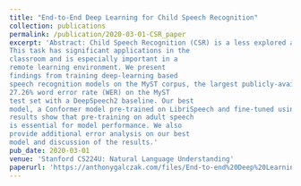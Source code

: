 ```yaml
---
title: "End-to-End Deep Learning for Child Speech Recognition"
collection: publications
permalink: /publication/2020-03-01-CSR_paper
excerpt: 'Abstract: Child Speech Recognition (CSR) is a less explored and more challenging task than typical Automatic Speech Recognition (ASR).
This task has significant applications in the
classroom and is especially important in a
remote learning environment. We present
findings from training deep-learning based
speech recognition models on the MyST corpus, the largest publicly-available English language child speech corpus. We obtained
27.26% word error rate (WER) on the MyST
test set with a DeepSpeech2 baseline. Our best
model, a Conformer model pre-trained on LibriSpeech and fine-tuned using the MyST corpus, achieved a test WER of 23.45%. Our
results show that pre-training on adult speech
is essential for model performance. We also
provide additional error analysis on our best
model and discussion of the results.'
pub_date: 2020-03-01
venue: 'Stanford CS224U: Natural Language Understanding'
paperurl: 'https://anthonygalczak.com/files/End-to-end%20Deep%20Learning%20for%20Child%20Speech%20Recognition.pdf'
---
```


